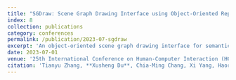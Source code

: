 ```yaml
---
title: "SGDraw: Scene Graph Drawing Interface using Object-Oriented Representation"
index: 8
collection: publications
category: conferences
permalink: /publication/2023-07-sgdraw
excerpt: 'An object-oriented scene graph drawing interface for semantic design tasks.'
date: 2023-07-01
venue: '25th International Conference on Human-Computer Interaction (HCI International 2023), Denmark'
citation: 'Tianyu Zhang, **Xusheng Du**, Chia-Ming Chang, Xi Yang, Haoran Xie.'
---
```

